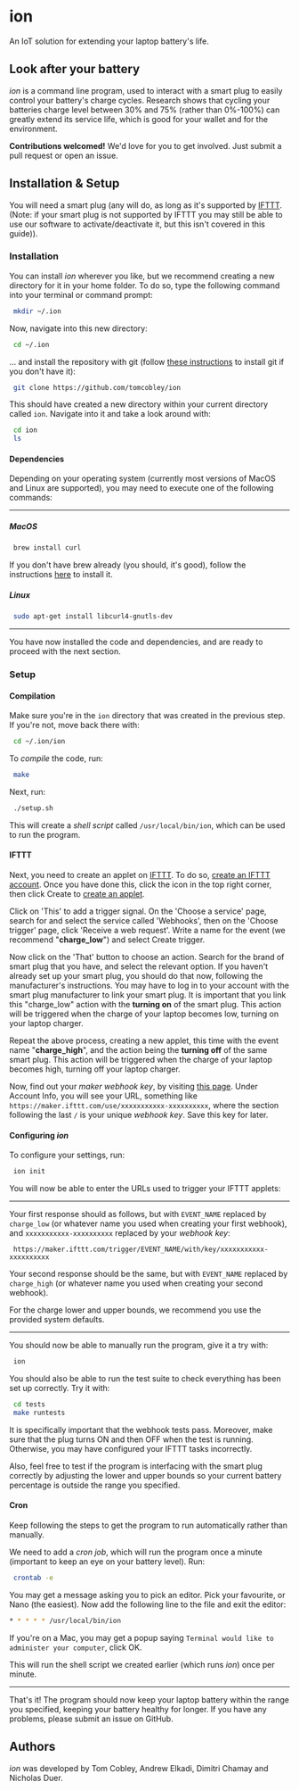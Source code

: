 # ion
An IoT solution for extending your laptop battery's life.

## Look after your battery
_ion_ is a command line program, used to interact with a smart plug to easily control your battery's charge cycles. Research shows that cycling your batteries charge level between 30% and 75% (rather than 0%-100%) can greatly extend its service life, which is good for your wallet and for the environment.

**Contributions welcomed!** We'd love for you to get involved. Just submit a pull request or open an issue.

## Installation & Setup
You will need a smart plug (any will do, as long as it's supported by [IFTTT](https://ifttt.com/discover/smart-plug-roundup).
(Note: if your smart plug is not supported by IFTTT you may still be able to use our software to activate/deactivate it, but this isn't covered in this guide)).

### Installation
You can install _ion_ wherever you like, but we recommend creating a new directory for it in your home folder. To do so, type the following command into your terminal or command prompt:
```bash
 mkdir ~/.ion
 ```
 Now, navigate into this new directory:
```bash
 cd ~/.ion
 ```
... and install the repository with git (follow [these instructions](https://git-scm.com/book/en/v2/Getting-Started-Installing-Git) to install git if you don't have it):
```bash
 git clone https://github.com/tomcobley/ion
 ```
 This should have created a new directory within your current directory called `ion`. Navigate into it and take a look around with:
```bash
 cd ion
 ls
 ```

#### Dependencies
Depending on your operating system (currently most versions of MacOS and Linux are supported), you may need to execute one of the following commands:
___
##### MacOS
```bash
 brew install curl
 ```
 If you don't have brew already (you should, it's good), follow the instructions [here](https://brew.sh/) to install it.
##### Linux
```bash
 sudo apt-get install libcurl4-gnutls-dev
 ```
___
You have now installed the code and dependencies, and are ready to proceed with the next section.

### Setup

#### Compilation
Make sure you're in the `ion`  directory that was created in the previous step. If you're not, move back there with:
```bash
 cd ~/.ion/ion
 ```
To _compile_ the code, run:
```bash
 make
 ```
Next, run:
```bash
 ./setup.sh
 ```
This will create a _shell script_ called `/usr/local/bin/ion`, which can be used to run the program.

#### IFTTT

Next, you need to create an applet on [IFTTT](https://ifttt.com). To do so, [create an IFTTT account]([https://ifttt.com/join](https://ifttt.com/join)). Once you have done this, click the icon in the top right corner, then click Create to [create an applet](https://ifttt.com/create).

Click on 'This' to add a trigger signal. On the 'Choose a service' page, search for and select the service called 'Webhooks', then on the 'Choose trigger' page, click 'Receive a web request'. Write a name for the event (we recommend "**charge_low**") and select Create trigger.

Now click on the 'That' button to choose an action. Search for the brand of smart plug that you have, and select the relevant option. If you haven't already set up your smart plug, you should do that now, following the manufacturer's instructions. You may have to log in to your account with the smart plug manufacturer to link your smart plug. It is important that you link this "charge_low" action with the **turning on** of the smart plug. This action will be triggered when the charge of your laptop becomes low, turning on your laptop charger.

Repeat the above process, creating a new applet, this time with the event name "**charge_high**", and the action being the **turning off** of the same smart plug. This action will be triggered when the charge of your laptop becomes high, turning off your laptop charger.

Now, find out your *maker webhook key*, by visiting [this page](https://ifttt.com/maker_webhooks/settings). Under Account Info, you will see your URL, something like `https://maker.ifttt.com/use/xxxxxxxxxxx-xxxxxxxxxx`, where the section following the last `/`  is your unique *webhook key*. Save this key for later.

#### Configuring _ion_

To configure your settings, run:
```bash
 ion init
 ```
You will now be able to enter the URLs used to trigger your IFTTT applets:
___
Your first response should as follows, but with `EVENT_NAME` replaced by `charge_low` (or whatever name you used when creating your first webhook), and `xxxxxxxxxxx-xxxxxxxxxx` replaced by your *webhook key*:
```
 https://maker.ifttt.com/trigger/EVENT_NAME/with/key/xxxxxxxxxxx-xxxxxxxxxx
```
Your second response should be the same, but with `EVENT_NAME` replaced by `charge_high` (or whatever name you used when creating your second webhook).

For the charge lower and upper bounds, we recommend you use the provided system defaults.
___

 You should now be able to manually run the program, give it a try with:
```bash
 ion
 ```
 You should also be able to run the test suite to check everything has been set up correctly. Try it with:
```bash
 cd tests
 make runtests
```
It is specifically important that the webhook tests pass. Moreover, make sure that the plug turns ON and then OFF when the test is running. Otherwise, you may have configured your IFTTT tasks incorrectly.

Also, feel free to test if the program is interfacing with the smart plug correctly by adjusting the lower and upper bounds so your current battery percentage is outside the range you specified.

#### Cron
Keep following the steps to get the program to run automatically rather than manually.

We need to add a _cron job_, which will run the program once a minute (important to keep an eye on your battery level). Run:
```bash
 crontab -e
 ```
You may get a message asking you to pick an editor. Pick your favourite, or Nano (the easiest). Now add the following line to the file and exit the editor:
  ```bash
* * * * * /usr/local/bin/ion
 ```

If you're on a Mac, you may get a popup saying `Terminal would like to administer your computer`, click OK.

This will run the shell script we created earlier (which runs _ion_) once per minute.

 ___
That's it! The program should now keep your laptop battery within the range you specified, keeping your battery healthy for longer. If you have any problems, please submit an issue on GitHub.

## Authors

_ion_ was developed by Tom Cobley, Andrew Elkadi, Dimitri Chamay and Nicholas Duer.

